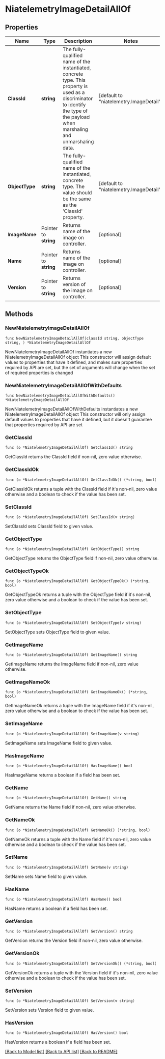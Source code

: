 # NiatelemetryImageDetailAllOf

## Properties

Name | Type | Description | Notes
------------ | ------------- | ------------- | -------------
**ClassId** | **string** | The fully-qualified name of the instantiated, concrete type. This property is used as a discriminator to identify the type of the payload when marshaling and unmarshaling data. | [default to "niatelemetry.ImageDetail"]
**ObjectType** | **string** | The fully-qualified name of the instantiated, concrete type. The value should be the same as the &#39;ClassId&#39; property. | [default to "niatelemetry.ImageDetail"]
**ImageName** | Pointer to **string** | Returns name of the image on controller. | [optional] 
**Name** | Pointer to **string** | Returns name of the image on controller. | [optional] 
**Version** | Pointer to **string** | Returns version of the image on controller. | [optional] 

## Methods

### NewNiatelemetryImageDetailAllOf

`func NewNiatelemetryImageDetailAllOf(classId string, objectType string, ) *NiatelemetryImageDetailAllOf`

NewNiatelemetryImageDetailAllOf instantiates a new NiatelemetryImageDetailAllOf object
This constructor will assign default values to properties that have it defined,
and makes sure properties required by API are set, but the set of arguments
will change when the set of required properties is changed

### NewNiatelemetryImageDetailAllOfWithDefaults

`func NewNiatelemetryImageDetailAllOfWithDefaults() *NiatelemetryImageDetailAllOf`

NewNiatelemetryImageDetailAllOfWithDefaults instantiates a new NiatelemetryImageDetailAllOf object
This constructor will only assign default values to properties that have it defined,
but it doesn't guarantee that properties required by API are set

### GetClassId

`func (o *NiatelemetryImageDetailAllOf) GetClassId() string`

GetClassId returns the ClassId field if non-nil, zero value otherwise.

### GetClassIdOk

`func (o *NiatelemetryImageDetailAllOf) GetClassIdOk() (*string, bool)`

GetClassIdOk returns a tuple with the ClassId field if it's non-nil, zero value otherwise
and a boolean to check if the value has been set.

### SetClassId

`func (o *NiatelemetryImageDetailAllOf) SetClassId(v string)`

SetClassId sets ClassId field to given value.


### GetObjectType

`func (o *NiatelemetryImageDetailAllOf) GetObjectType() string`

GetObjectType returns the ObjectType field if non-nil, zero value otherwise.

### GetObjectTypeOk

`func (o *NiatelemetryImageDetailAllOf) GetObjectTypeOk() (*string, bool)`

GetObjectTypeOk returns a tuple with the ObjectType field if it's non-nil, zero value otherwise
and a boolean to check if the value has been set.

### SetObjectType

`func (o *NiatelemetryImageDetailAllOf) SetObjectType(v string)`

SetObjectType sets ObjectType field to given value.


### GetImageName

`func (o *NiatelemetryImageDetailAllOf) GetImageName() string`

GetImageName returns the ImageName field if non-nil, zero value otherwise.

### GetImageNameOk

`func (o *NiatelemetryImageDetailAllOf) GetImageNameOk() (*string, bool)`

GetImageNameOk returns a tuple with the ImageName field if it's non-nil, zero value otherwise
and a boolean to check if the value has been set.

### SetImageName

`func (o *NiatelemetryImageDetailAllOf) SetImageName(v string)`

SetImageName sets ImageName field to given value.

### HasImageName

`func (o *NiatelemetryImageDetailAllOf) HasImageName() bool`

HasImageName returns a boolean if a field has been set.

### GetName

`func (o *NiatelemetryImageDetailAllOf) GetName() string`

GetName returns the Name field if non-nil, zero value otherwise.

### GetNameOk

`func (o *NiatelemetryImageDetailAllOf) GetNameOk() (*string, bool)`

GetNameOk returns a tuple with the Name field if it's non-nil, zero value otherwise
and a boolean to check if the value has been set.

### SetName

`func (o *NiatelemetryImageDetailAllOf) SetName(v string)`

SetName sets Name field to given value.

### HasName

`func (o *NiatelemetryImageDetailAllOf) HasName() bool`

HasName returns a boolean if a field has been set.

### GetVersion

`func (o *NiatelemetryImageDetailAllOf) GetVersion() string`

GetVersion returns the Version field if non-nil, zero value otherwise.

### GetVersionOk

`func (o *NiatelemetryImageDetailAllOf) GetVersionOk() (*string, bool)`

GetVersionOk returns a tuple with the Version field if it's non-nil, zero value otherwise
and a boolean to check if the value has been set.

### SetVersion

`func (o *NiatelemetryImageDetailAllOf) SetVersion(v string)`

SetVersion sets Version field to given value.

### HasVersion

`func (o *NiatelemetryImageDetailAllOf) HasVersion() bool`

HasVersion returns a boolean if a field has been set.


[[Back to Model list]](../README.md#documentation-for-models) [[Back to API list]](../README.md#documentation-for-api-endpoints) [[Back to README]](../README.md)


